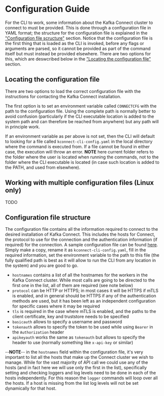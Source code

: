 # Configuration Guide

For the CLI to work, some information about the Kafka Connect cluster to connect to must be provided. This is done through a configuration file in YAML format; the structure for the configuration file is explained in the ["Configuration file scructure"](#configuration-file-structure) section. Notice that the configuration file is the first thing that is loaded as the CLI is invoked, before any flags or arguments are parsed, so it cannot be provided as part of the command itself but must instead be provided elsewhere. There are two options for this, which are deswcribed below in the ["Locating the configuration file"](#locating-the-configuration-file) section.

## Locating the configuration file

There are two options to load the correct configuration file with the instructions for contacting the Kafka Connect installation. 

The first option is to set an environment variable called `CONNECTCFG` with the path to the configuration file. Using the complete path is normally better to avoid confusion (particularly if the CLI executable location is added to the system path and can therefore be reached from anywhere) but any path will in principle work.

If an environment variable as per above is not set, then the CLI will default to looking for a file called `kconnect-cli-config.yaml` in the local directory where the command is executed from. If a file cannot be found in either case, the execution will throw an error. **NOTE** here current folder refers to the folder where the user is located when running the commands, not to the folder where the CLI executable is located (in case such location is added to the PATH, and used from elsewhere).

## Working with multiple configuration files (Linux only)

TODO

## Configuration file structure

The configuration file contains all the information required to connect to the desired installation of Kafka Connect. This includes the hosts for Connect, the protocol to use for the connection and the authentication information (if required) for the connection. A sample configuration file can be found [here](/samples/kconnect-cli-config.yaml.tmpl). Simply make a copy, rename it as `kconnect-cli-config.yaml`, fill in the required information, set the environment variable to the path to this file (the fully qualified path is best as it will allow to run the CLI from any location in the system) and you are good to go.

* `hostnames` contains a list of all the hostnames for the workers in the Kafka Connect cluster. While most calls are going to be directed to the first one in the list, all of them are required (see note below)
* `protocol` can be HTTP or HTTPS; in most cases it will be HTTPS if mTLS is enabled, and in general should be HTTPS if any of the authentication methods are used, but it has been left as an independent configuration for specific cases where it may be required
* `tls` is required in the case where mTLS is enabled, and the paths to the client certificate, key and truststore needs to be specified
* `basicauth` allows to specify a username and password
* `tokenauth` allows to specify the token to be used while using `Bearer` in the `Authorization` header
* `apikeyauth` works the same as `tokenauth` but allows to specify the header to use (normally something like `x-api-key` or similar)

--**NOTE**-- in the `hostnames` field within the configuration file, it's very important to list all the hosts that make up the Connect cluster we wish to manage. While for the vast majority of API call we could use any of the hosts (and in fact here we will use only the first in the list), specifically setting and checking loggers and log levels need to be done in each of the hosts independently. For this reason the `logger` commands will loop over all the hosts. If a host is missing from the list log levels will not be set dynamically for that host.
